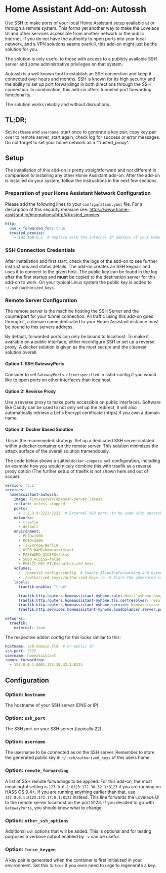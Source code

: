 # Home Assistant Add-on: Autossh

Use SSH to make ports of your local Home Assistant setup available at or through a remote system.
This forms yet another way to make the Lovelace UI and other services accessible from another network or the public internet.
If you do not have the authority to open ports into your local network, and a VPN solutions seems overkill, this add-on might just be the solution for you.

The solution is only useful to those with access to a publicly available SSH server and some administrative privileges on that system.

Autossh is a well known tool to establish an SSH connection and keep it connected over hours and months.
SSH is known for its high security and the ability to set up port forwardings in both directions through the SSH connection.
In combination, this add-on offers tunneled port forwarding functionality.

The solution works reliably and without disruptions.

## TL;DR;

Set `hostname` and `username`, start once to generate a key pair, copy key pair over to remote server, start again, check log for success or error messages. Do not forget to set your home network as a "trusted_proxy".

## Setup

The installation of this add-on is pretty straightforward and not different in comparison to installing any other Home Assistant add-on.
After the add-on is installed on your system, follow the instructions in the next few sections.

### Preparation of your Home Assistant Network Configuration

Please add the following lines to your `configuration.yaml` file.
For a description of this security measure see: https://www.home-assistant.io/integrations/http/#trusted_proxies

```yaml
http:
  use_x_forwarded_for: true
  trusted_proxies:
    - 192.168.0.2  # Replace with the internal IP address of your Home Assistant host
```

### SSH Connection Credentials

After installation and first start, check the logs of the add-on to see further instructions and status details.
The add-on creates an SSH keypair and uses it to connect to the given host.
The public key can be found in the log after the first startup and **must** be copied to the destination server for this add-on to work.
On your typical Linux system the public key is added to `~/.ssh/authorized_keys`.

### Remote Server Configuration

The remote server is the machine hosting the SSH Server and the counterpart for your tunnel connection.
All traffic using this add-on goes through it, a domain name dedicated to your Home Assistant instance must be bound to this servers address.  

By default, forwarded ports can only be bound to localhost.
To make it available on a public interface, either reconfigure SSH or set up a reverse proxy. A docker solution is given as the most secure and the cleanest solution overall.

#### Option 1: SSH GatewayPorts

Consider to set `GatewayPorts clientspecified` in sshd-config if you would like to open ports on other interfaces than localhost.

#### Option 2: Reverse Proxy

Use a reverse proxy to make ports accessible on public interfaces.
Software like Caddy can be used to not only set up the redirect, it will also automatically retrieve a Let's Encrypt certificate (https) if you own a domain name.

#### Option 3: Docker Based Solution

This is the recommeded strategy.
Set up a dedicated SSH server isolated within a docker container on the remote server. This solution minimizes the attack surface of the overall solution tremendously.

The code below shows a suited `docker-compose.yml` configuration, including an example how you would nicely combine this with traefik as a reverse proxy option (The further setup of traefik is not shown here and out of scope).

```yaml
version: '3.1'
services:
  homeassistant-autossh:
    image: linuxserver/openssh-server:latest
    restart: unless-stopped
    ports:
      - 1.2.3.4:2222:2222  # External SSH port, to be used with autossh by homeassistant
    networks:
      - traefik
      - default
    environment:
      - PUID=1000
      - PGID=1000
      - TZ=Europe/Berlin
      - USER_NAME=homeassistant
      - PASSWORD_ACCESS=false
      - SUDO_ACCESS=false
      - PUBLIC_KEY_FILE=/authorized_keys
    volumes:
      - ./openssh_config:/config  # Enable AllowTcpForwarding and GatewayPorts after creation during first run
      - ./authorized_keys:/authorized_keys:ro  # Store the generated ssh key here
    labels:
      traefik.enable: "true"

      traefik.http.routers.homeassistant-myhome.rule: Host(`myhome.domain.tld`)
      traefik.http.routers.homeassistant-myhome.tls.certresolver: resolver-gandi
      traefik.http.routers.homeassistant-myhome.service: homeassistant-myhome
      traefik.http.services.homeassistant-myhome.loadbalancer.server.port: 8001

networks:
  traefik:
    external: true
```

The respective addon config for this looks similar to this:

```yaml
hostname: ssh.domain.tld  # or public IP
ssh_port: 2222
username: homeassistant
remote_forwarding:
  - 127.0.0.1:8001:172.30.32.1:8123
```

## Configuration

### Option: `hostname`

The hostname of your SSH server (DNS or IP).

### Option: `ssh_port`

The SSH port on your SSH server (typically 22).

### Option: `username`

The username to be connected as on the SSH server.
Remember to store the generated public key in `~/.ssh/authorized_keys` of this users home.

### Option: `remote_forwarding`

A list of SSH remote forwadings to be applied.
For this add-on, the most meaningful setting is `127.0.0.1:8123:172.30.32.1:8123` if
you are running on HASS OS 9.4+. If you are running anything earlier than that, use
`127.0.0.1:8123:172.17.0.1:8123` instead.
This line forwards the Lovelace UI to the remote server localhost on the port 8123.
If you decided to go with `GatewayPorts`, you should know what to change.

### Option: `other_ssh_options`

Additional `ssh` options that will be added.
This is optional and for testing purposes a verbose output enabled by `-v` can be useful.

### Option: `force_keygen`

A key pair is generated when the container is first initialized in your environment.
Set this to `true` if you even need to urge to regenerate a key.
